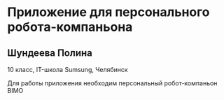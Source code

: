 # Приложение для персонального робота-компаньона

## Шундеева Полина
10 класс, IT-школа Sumsung, Челябинск

Для работы приложения необходим персональный робот-компаньон BIMO


